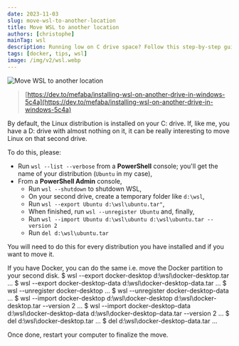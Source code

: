 ```yaml
---
date: 2023-11-03
slug: move-wsl-to-another-location
title: Move WSL to another location
authors: [christophe]
mainTag: wsl
description: Running low on C drive space? Follow this step-by-step guide to safely move your WSL (Windows Subsystem for Linux) distribution and Docker data to a new drive location using the wsl --export and wsl --import commands.
tags: [docker, tips, wsl]
image: /img/v2/wsl.webp
---
```

![Move WSL to another location](/img/v2/wsl.webp)

> [https://dev.to/mefaba/installing-wsl-on-another-drive-in-windows-5c4a](https://dev.to/mefaba/installing-wsl-on-another-drive-in-windows-5c4a)

By default, the Linux distribution is installed on your C: drive. If, like me, you have a D: drive with almost nothing on it, it can be really interesting to move Linux on that second drive.

<!-- truncate -->

To do this, please:

* Run `wsl --list --verbose` from a **PowerShell** console; you'll get the name of your distribution (`Ubuntu` in my case),
* From a **PowerShell Admin** console,
  * Run `wsl --shutdown` to shutdown WSL,
  * On your second drive, create a temporary folder like `d:\wsl`,
  * Run `wsl --export Ubuntu d:\wsl\ubuntu.tar"`,
  * When finished, run `wsl --unregister Ubuntu` and, finally,
  * Run `wsl --import Ubuntu d:\wsl\ubuntu d:\wsl\ubuntu.tar --version 2`
  * Run `del d:\wsl\ubuntu.tar`

You will need to do this for every distribution you have installed and if you want to move it.

<AlertBox variant="info" title="">
If you have Docker, you can do the same i.e. move the Docker partition to your second disk.

<Terminal title="Powershell">
$ wsl --export docker-desktop d:\wsl\docker-desktop.tar
...
$ wsl --export docker-desktop-data d:\wsl\docker-desktop-data.tar
...
$ wsl --unregister docker-desktop
...
$ wsl --unregister docker-desktop-data
...
$ wsl --import docker-desktop d:\wsl\docker-desktop d:\wsl\docker-desktop.tar --version 2
...
$ wsl --import docker-desktop-data d:\wsl\docker-desktop-data d:\wsl\docker-desktop-data.tar --version 2
...
$ del d:\wsl\docker-desktop.tar
...
$ del d:\wsl\docker-desktop-data.tar
...
</Terminal>


</AlertBox>

Once done, restart your computer to finalize the move.
